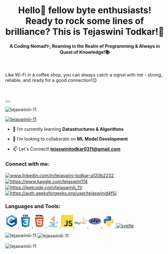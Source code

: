 <h1 align="center">Hello👋 fellow byte enthusiasts! Ready to rock some lines of brilliance? This is Tejaswini Todkar!🚀</h1>
<h4 align="center">A Coding Nomad✨, Roaming in the Realm of Programming & Always in Quest of Knowledge!📚</h4>


<body>
    <br>
    <p>Like Wi-Fi in a coffee shop, you can always catch a signal with me - strong, reliable, and ready for a good connection!😉</p>
    <br>
    <p><span id="profile-view-count"></span></p>
    <button id="increment-button"></button>
</body>
        



<p align="left"> <img src="https://komarev.com/ghpvc/?username=tejaswiniii-11&label=Profile%20views&color=0e75b6&style=flat" alt="tejaswiniii-11" /> </p>

<p align="left"> <a href="https://github.com/ryo-ma/github-profile-trophy"><img src="https://github-profile-trophy.vercel.app/?username=tejaswiniii-11" alt="tejaswiniii-11" /></a> </p>

- 🌱 I’m currently learning **Datastructures & Algorithms**

- 👯 I’m looking to collaborate on **ML Model Development**

- 📫 Let's Connect! **tejaswinitodkar0311@gmail.com**

<h3 align="left">Connect with me:</h3>
<p align="left">
<a href="https://linkedin.com/in/www.linkedin.com/in/tejaswini-todkar-a120b2232" target="blank"><img align="center" src="https://raw.githubusercontent.com/rahuldkjain/github-profile-readme-generator/master/src/images/icons/Social/linked-in-alt.svg" alt="www.linkedin.com/in/tejaswini-todkar-a120b2232" height="30" width="40" /></a>
<a href="https://kaggle.com/https://www.kaggle.com/tejaswini114" target="blank"><img align="center" src="https://raw.githubusercontent.com/rahuldkjain/github-profile-readme-generator/master/src/images/icons/Social/kaggle.svg" alt="https://www.kaggle.com/tejaswini114" height="30" width="40" /></a>
<a href="https://www.leetcode.com/https://leetcode.com/tejaswiniii_11/" target="blank"><img align="center" src="https://raw.githubusercontent.com/rahuldkjain/github-profile-readme-generator/master/src/images/icons/Social/leet-code.svg" alt="https://leetcode.com/tejaswiniii_11/" height="30" width="40" /></a>
<a href="https://auth.geeksforgeeks.org/user/https://auth.geeksforgeeks.org/user/tejaswinid4f5/" target="blank"><img align="center" src="https://raw.githubusercontent.com/rahuldkjain/github-profile-readme-generator/master/src/images/icons/Social/geeks-for-geeks.svg" alt="https://auth.geeksforgeeks.org/user/tejaswinid4f5/" height="30" width="40" /></a>
</p>

<h3 align="left">Languages and Tools:</h3>
<p align="left"> <a href="https://www.cprogramming.com/" target="_blank" rel="noreferrer"> <img src="https://raw.githubusercontent.com/devicons/devicon/master/icons/c/c-original.svg" alt="c" width="40" height="40"/> </a> <a href="https://www.w3schools.com/css/" target="_blank" rel="noreferrer"> <img src="https://raw.githubusercontent.com/devicons/devicon/master/icons/css3/css3-original-wordmark.svg" alt="css3" width="40" height="40"/> </a> <a href="https://www.w3.org/html/" target="_blank" rel="noreferrer"> <img src="https://raw.githubusercontent.com/devicons/devicon/master/icons/html5/html5-original-wordmark.svg" alt="html5" width="40" height="40"/> </a> <a href="https://www.java.com" target="_blank" rel="noreferrer"> <img src="https://raw.githubusercontent.com/devicons/devicon/master/icons/java/java-original.svg" alt="java" width="40" height="40"/> </a> <a href="https://developer.mozilla.org/en-US/docs/Web/JavaScript" target="_blank" rel="noreferrer"> <img src="https://raw.githubusercontent.com/devicons/devicon/master/icons/javascript/javascript-original.svg" alt="javascript" width="40" height="40"/> </a> <a href="https://www.mysql.com/" target="_blank" rel="noreferrer"> <img src="https://raw.githubusercontent.com/devicons/devicon/master/icons/mysql/mysql-original-wordmark.svg" alt="mysql" width="40" height="40"/> </a> <a href="https://www.php.net" target="_blank" rel="noreferrer"> <img src="https://raw.githubusercontent.com/devicons/devicon/master/icons/php/php-original.svg" alt="php" width="40" height="40"/> </a> <a href="https://www.python.org" target="_blank" rel="noreferrer"> <img src="https://raw.githubusercontent.com/devicons/devicon/master/icons/python/python-original.svg" alt="python" width="40" height="40"/> </a> <a href="https://svelte.dev" target="_blank" rel="noreferrer"> <img src="https://upload.wikimedia.org/wikipedia/commons/1/1b/Svelte_Logo.svg" alt="svelte" width="40" height="40"/> </a> </p>

<p><img align="left" src="https://github-readme-stats.vercel.app/api/top-langs?username=tejaswiniii-11&show_icons=true&locale=en&layout=compact" alt="tejaswiniii-11" /></p>

<p>&nbsp;<img align="center" src="https://github-readme-stats.vercel.app/api?username=tejaswiniii-11&show_icons=true&locale=en" alt="tejaswiniii-11" /></p>

<p><img align="center" src="https://github-readme-streak-stats.herokuapp.com/?user=tejaswiniii-11&" alt="tejaswiniii-11" /></p>
